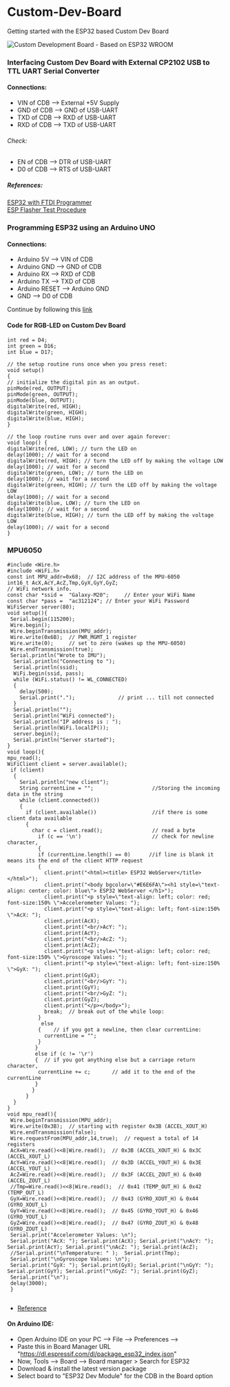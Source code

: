 # Custom-Dev-Board
Getting started with the ESP32 based Custom Dev Board     

![Custom Development Board - Based on ESP32 WROOM ](CDB.png)


### Interfacing Custom Dev Board with External CP2102 USB to TTL UART Serial Converter    
#### Connections:        
* VIN of CDB --> External +5V Supply
* GND of CDB --> GND of USB-UART
* TXD of CDB --> RXD of USB-UART
* RXD of CDB --> TXD of USB-UART      
###### Check:
* EN of CDB --> DTR of USB-UART
* D0 of CDB --> RTS of USB-UART

##### References:
[ESP32 with FTDI Programmer](https://electronics.stackexchange.com/questions/448187/esp32-with-ftdi-programmer)       
[ESP Flasher Test Procedure](https://github.com/SuperHouse/ESPF/blob/main/Tests/Test-Procedure.md)

### Programming ESP32 using an Arduino UNO
#### Connections:
* Arduino 5V --> VIN of CDB       
* Arduino GND --> GND of CDB       
* Arduino RX --> RXD of CDB      
* Arduino TX --> TXD of CDB      
* Arduino RESET --> Arduino GND       
* GND --> D0 of CDB
  
Continue by following this [link](https://technoreview85.com/how-to-program-esp-32-cam-using-arduino-uno-board/)       

#### Code for RGB-LED on Custom Dev Board 
```
int red = D4;
int green = D16;
int blue = D17;
 
// the setup routine runs once when you press reset:
void setup()
{
// initialize the digital pin as an output.
pinMode(red, OUTPUT);
pinMode(green, OUTPUT);
pinMode(blue, OUTPUT);
digitalWrite(red, HIGH);
digitalWrite(green, HIGH);
digitalWrite(blue, HIGH);
}
 
// the loop routine runs over and over again forever:
void loop() {
digitalWrite(red, LOW); // turn the LED on 
delay(1000); // wait for a second
digitalWrite(red, HIGH); // turn the LED off by making the voltage LOW
delay(1000); // wait for a second
digitalWrite(green, LOW); // turn the LED on 
delay(1000); // wait for a second
digitalWrite(green, HIGH); // turn the LED off by making the voltage LOW
delay(1000); // wait for a second
digitalWrite(blue, LOW); // turn the LED on
delay(1000); // wait for a second
digitalWrite(blue, HIGH); // turn the LED off by making the voltage LOW
delay(1000); // wait for a second
}

```         


### MPU6050      
```       
#include <Wire.h>
#include <WiFi.h>
const int MPU_addr=0x68;  // I2C address of the MPU-6050
int16_t AcX,AcY,AcZ,Tmp,GyX,GyY,GyZ;
// WiFi network info.
const char *ssid =  "Galaxy-M20";     // Enter your WiFi Name
const char *pass =  "ac312124"; // Enter your WiFi Password
WiFiServer server(80);
void setup(){
 Serial.begin(115200);
 Wire.begin();
 Wire.beginTransmission(MPU_addr);
 Wire.write(0x6B);  // PWR_MGMT_1 register
 Wire.write(0);     // set to zero (wakes up the MPU-6050)
 Wire.endTransmission(true);
 Serial.println("Wrote to IMU");
  Serial.println("Connecting to ");
  Serial.println(ssid);
  WiFi.begin(ssid, pass);
  while (WiFi.status() != WL_CONNECTED)
  {
    delay(500);
    Serial.print(".");              // print ... till not connected
  }
  Serial.println("");
  Serial.println("WiFi connected");
  Serial.println("IP address is : ");
  Serial.println(WiFi.localIP());
  server.begin();
  Serial.println("Server started");
}
void loop(){
mpu_read();
WiFiClient client = server.available();
 if (client) 
  {                             
    Serial.println("new client");          
    String currentLine = "";                   //Storing the incoming data in the string
    while (client.connected()) 
    {            
      if (client.available())                  //if there is some client data available
      {                
        char c = client.read();                // read a byte
          if (c == '\n')                       // check for newline character, 
          {                     
          if (currentLine.length() == 0)      //if line is blank it means its the end of the client HTTP request
          {     
            client.print("<html><title> ESP32 WebServer</title></html>");
            client.print("<body bgcolor=\"#E6E6FA\"><h1 style=\"text-align: center; color: blue\"> ESP32 WebServer </h1>");
            client.print("<p style=\"text-align: left; color: red; font-size:150% \">Accelerometer Values: ");
            client.print("<p style=\"text-align: left; font-size:150% \">AcX: ");
            client.print(AcX);
            client.print("<br/>AcY: ");
            client.print(AcY);
            client.print("<br/>AcZ: ");
            client.print(AcZ);
            client.print("<p style=\"text-align: left; color: red; font-size:150% \">Gyroscope Values: ");
            client.print("<p style=\"text-align: left; font-size:150% \">GyX: ");
            client.print(GyX);
            client.print("<br/>GyY: ");
            client.print(GyY);
            client.print("<br/>GyZ: ");
            client.print(GyZ);
            client.print("</p></body>");        
            break;  // break out of the while loop:
          } 
           else
          {    // if you got a newline, then clear currentLine:
            currentLine = "";
          }
         } 
         else if (c != '\r') 
         {  // if you got anything else but a carriage return character,
          currentLine += c;       // add it to the end of the currentLine
         }
        }
      }
  }
}
void mpu_read(){
 Wire.beginTransmission(MPU_addr);
 Wire.write(0x3B);  // starting with register 0x3B (ACCEL_XOUT_H)
 Wire.endTransmission(false);
 Wire.requestFrom(MPU_addr,14,true);  // request a total of 14 registers
 AcX=Wire.read()<<8|Wire.read();  // 0x3B (ACCEL_XOUT_H) & 0x3C (ACCEL_XOUT_L)
 AcY=Wire.read()<<8|Wire.read();  // 0x3D (ACCEL_YOUT_H) & 0x3E (ACCEL_YOUT_L)
 AcZ=Wire.read()<<8|Wire.read();  // 0x3F (ACCEL_ZOUT_H) & 0x40 (ACCEL_ZOUT_L)
 //Tmp=Wire.read()<<8|Wire.read();  // 0x41 (TEMP_OUT_H) & 0x42 (TEMP_OUT_L)
 GyX=Wire.read()<<8|Wire.read();  // 0x43 (GYRO_XOUT_H) & 0x44 (GYRO_XOUT_L)
 GyY=Wire.read()<<8|Wire.read();  // 0x45 (GYRO_YOUT_H) & 0x46 (GYRO_YOUT_L)
 GyZ=Wire.read()<<8|Wire.read();  // 0x47 (GYRO_ZOUT_H) & 0x48 (GYRO_ZOUT_L)
 Serial.print("Accelerometer Values: \n");
 Serial.print("AcX: "); Serial.print(AcX); Serial.print("\nAcY: "); Serial.print(AcY); Serial.print("\nAcZ: "); Serial.print(AcZ);   
 //Serial.print("\nTemperature: " );  Serial.print(Tmp);
 Serial.print("\nGyroscope Values: \n");
 Serial.print("GyX: "); Serial.print(GyX); Serial.print("\nGyY: "); Serial.print(GyY); Serial.print("\nGyZ: "); Serial.print(GyZ);
 Serial.print("\n");
 delay(3000);
 }     
 
 ```     
* [Reference](https://circuitdigest.com/microcontroller-projects/mpu6050-gyro-sensor-interfacing-with-esp32-nodemcu-board)      

#### On Arduino IDE:
* Open Arduino IDE on your PC --> File --> Preferences -->     
* Paste this in Board Manager URL "https://dl.espressif.com/dl/package_esp32_index.json"        
* Now, Tools --> Board --> Board manager > Search for ESP32         
* Download & install the latest version package            
* Select board to "ESP32 Dev Module" for the CDB in the Board option
